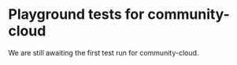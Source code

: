 # Playground tests for community-cloud
We are still awaiting the first test run for community-cloud.

